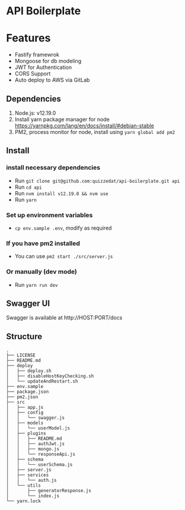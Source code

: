 # API Boilerplate

# Features

-   Fastify framewrok
-   Mongoose for db modeling
-   JWT for Authentication
-   CORS Support
-   Auto deploy to AWS via GitLab

## Dependencies

1. Node.js: v12.19.0
2. Install yarn package manager for node https://yarnpkg.com/lang/en/docs/install/#debian-stable
3. PM2, process monitor for node, install using `yarn global add pm2`

## Install

### install necessary dependencies

-   Run `git clone git@github.com:quizzedat/api-boilerplate.git api`
-   Run `cd api`
-   Run `nvm install v12.19.0 && nvm use`
-   Run `yarn`

### Set up environment variables

-   `cp env.sample .env`, modify as required

### If you have pm2 installed

-   You can use `pm2 start ./src/server.js`

### Or manually (dev mode)

-   Run `yarn run dev`

## Swagger UI

Swagger is available at http://HOST:PORT/docs

## Structure

```
.
├── LICENSE
├── README.md
├── deploy
│   ├── deploy.sh
│   ├── disableHostKeyChecking.sh
│   └── updateAndRestart.sh
├── env.sample
├── package.json
├── pm2.json
├── src
│   ├── app.js
│   ├── config
│   │   └── swagger.js
│   ├── models
│   │   └── userModel.js
│   ├── plugins
│   │   ├── README.md
│   │   ├── authJwt.js
│   │   ├── mongo.js
│   │   └── responseApi.js
│   ├── schema
│   │   └── userSchema.js
│   ├── server.js
│   ├── services
│   │   └── auth.js
│   └── utils
│       ├── generatorResponse.js
│       └── index.js
└── yarn.lock
```
